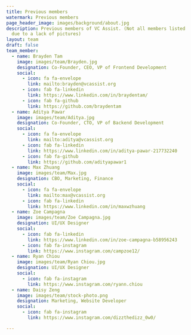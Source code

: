 ```yaml
---
title: Previous members
watermark: Previous members
page_header_image: images/background/about.jpg
description: Previous members of VC Assist. (Not all members listed
  due to a lack of pictures)
layout: team
draft: false
team_member:
  - name: Brayden Tam
    image: images/team/Brayden.jpg
    designation: Co-Founder, CEO, VP of Frontend Development
    social:
      - icon: fa fa-envelope
        link: mailto:brayden@vcassist.org
      - icon: fab fa-linkedin
        link: https://www.linkedin.com/in/braydentam/
      - icon: fab fa-github
        link: https://github.com/braydentam
  - name: Aditya Pawar
    image: images/team/Aditya.jpg
    designation: Co-Founder, CTO, VP of Backend Development
    social:
      - icon: fa fa-envelope
        link: mailto:aditya@vcassist.org
      - icon: fab fa-linkedin
        link: https://www.linkedin.com/in/aditya-pawar-217732240
      - icon: fab fa-github
        link: https://github.com/adityapawar1
  - name: Max Zhuang
    image: images/team/Max.jpg
    designation: CBO, Marketing, Finance
    social:
      - icon: fa fa-envelope
        link: mailto:max@vcassist.org
      - icon: fab fa-linkedin
        link: https://www.linkedin.com/in/maxwzhuang
  - name: Zoe Campagna
    image: images/team/Zoe Campagna.jpg
    designation: UI/UX Designer
    social:
      - icon: fab fa-linkedin
        link: https://www.linkedin.com/in/zoe-campagna-b58956243
      - icon: fab fa-instagram
        link: https://www.instagram.com/campzoe12/
  - name: Ryan Chiou
    image: images/team/Ryan Chiou.jpg
    designation: UI/UX Designer
    social:
      - icon: fab fa-instagram
        link: https://www.instagram.com/ryann.chiou
  - name: Daisy Zeng
    image: images/team/stock-photo.png
    designation: Marketing, Website Developer
    social:
      - icon: fab fa-instagram
        link: https://www.instagram.com/dizzthedizz_0w0/

---
```

